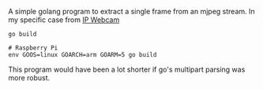 A simple golang program to extract a single frame from an mjpeg stream.
In my specific case from [IP Webcam](
https://play.google.com/store/apps/details?id=com.pas.webcam&hl=en)

```
go build

# Raspberry Pi
env GOOS=linux GOARCH=arm GOARM=5 go build
```

This program would have been a lot shorter if go's multipart parsing was
more robust.
